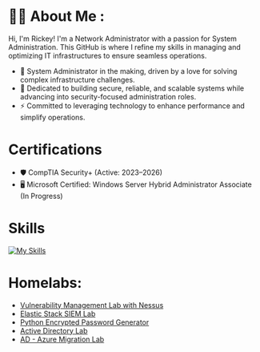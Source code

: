 
# :man_technologist: About Me :
Hi, I'm Rickey! I'm a Network Administrator with a passion for System Administration. This GitHub is where I refine my skills in managing and optimizing IT infrastructures to ensure seamless operations.
*   🧠  System Administrator in the making, driven by a love for solving complex infrastructure challenges.
*   🎯  Dedicated to building secure, reliable, and scalable systems while advancing into security-focused administration roles.
*   ⚡  Committed to leveraging technology to enhance performance and simplify operations.

  # Certifications
*   🛡️  CompTIA Security+ (Active: 2023–2026)
*   🖥️ Microsoft Certified: Windows Server Hybrid Administrator Associate (In Progress)
  # Skills 
[![My Skills](https://skillicons.dev/icons?i=azure,powershell,linux,kali,apple,py,vscode,windows)](https://skillicons.dev)
# Homelabs:
- [Vulnerability Management Lab with Nessus](https://github.com/StarksRepo/Vulnerability-Management-Lab.git)
- [Elastic Stack SIEM Lab](https://github.com/StarksRepo/Elastic-SIEM-Lab.git)
- [Python Encrypted Password Generator](https://github.com/StarksRepo/Encrypted-Password-Generator-via-Python.git)
- [Active Directory Lab](https://github.com/StarksRepo/Active-Directory-Lab.git)
- [ AD - Azure Migration Lab](https://github.com/StarksRepo/AD-and-Azure-AD-Synchronization-Project.git)
